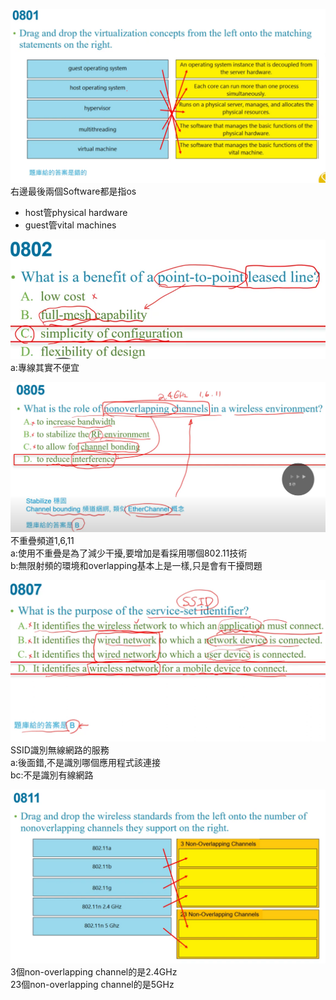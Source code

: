 ![alt text](image.png)
右邊最後兩個Software都是指os  
+ host管physical hardware  
+ guest管vital machines  





















![alt text](image-1.png)
a:專線其實不便宜  


























![alt text](image-2.png)
不重疊頻道1,6,11  
a:使用不重疊是為了減少干擾,要增加是看採用哪個802.11技術    
b:無限射頻的環境和overlapping基本上是一樣,只是會有干擾問題  
























![alt text](image-3.png)
SSID識別無線網路的服務  
a:後面錯,不是識別哪個應用程式該連接  
bc:不是識別有線網路  
























![alt text](image-4.png)
3個non-overlapping channel的是2.4GHz  
23個non-overlapping channel的是5GHz  



